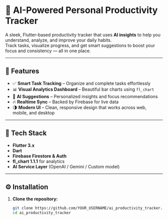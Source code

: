# 🧠 AI-Powered Personal Productivity Tracker

A sleek, Flutter-based productivity tracker that uses **AI insights** to help you understand, analyze, and improve your daily habits.  
Track tasks, visualize progress, and get smart suggestions to boost your focus and consistency — all in one place.

---

## 🚀 Features

- ✅ **Smart Task Tracking** – Organize and complete tasks effortlessly  
- 📊 **Visual Analytics Dashboard** – Beautiful bar charts using `fl_chart`  
- 🤖 **AI Suggestions** – Personalized insights and focus recommendations  
- 🔥 **Realtime Sync** – Backed by Firebase for live data  
- 🌗 **Modern UI** – Clean, responsive design that works across web, mobile, and desktop

---

## 🧩 Tech Stack

- **Flutter 3.x**  
- **Dart**  
- **Firebase Firestore & Auth**  
- **fl_chart 1.1.1** for analytics  
- **AI Service Layer** (OpenAI / Gemini / Custom model)

---

## ⚙️ Installation

1. **Clone the repository:**
   ```bash
   git clone https://github.com/YOUR_USERNAME/ai_productivity_tracker.git
   cd ai_productivity_tracker
